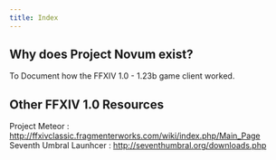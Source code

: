 ```yaml
---
title: Index
---
```


## Why does Project Novum exist?

To Document how the FFXIV 1.0 - 1.23b game client worked.

## Other FFXIV 1.0 Resources 

Project Meteor : http://ffxivclassic.fragmenterworks.com/wiki/index.php/Main_Page \
Seventh Umbral Launhcer : http://seventhumbral.org/downloads.php